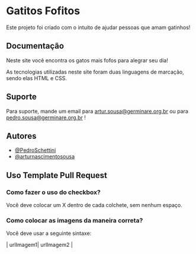 # Gatitos Fofitos
 
Este projeto foi criado com o intuito de ajudar pessoas que amam gatinhos!
 
 
## Documentação
 
Neste site você encontra os gatos mais fofos para alegrar seu dia!
 
As tecnologias utilizadas neste site foram duas linguagens de marcação, sendo elas HTML e CSS.
 
 
 
## Suporte
 
Para suporte, mande um email para artur.sousa@germinare.org.br ou para pedro.sousa@germinare.org.br !
 
 
## Autores
 
- [@PedroSchettini](https://github.com/PedroSchettini)
- [@arturnascimentosousa](https://github.com/arturnascimentosousa)
 
 
## Uso Template Pull Request
 
### Como fazer o uso do checkbox?
 
Você deve colocar um X dentro de cada colchete, sem nenhum espaço.
 
### Como colocar as imagens da maneira correta?
 
Você deve usar a seguinte sintaxe:
 
| urlImagem1| urlImagem2 |